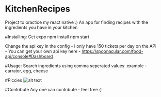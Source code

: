 # KitchenRecipes
Project to practice my react native :)
An app for finding recipes with the ingredients you have in your kitchen

#Installing:
Get expo
npm install
npm start

Change the api key in the config - I only have 150 tickets per day on the API - You can get your own api key here - https://spoonacular.com/food-api/console#Dashboard

#Usage:
Search ingredients using comma seperated values: example - carrator, egg, cheese

#Piccies 
![alt text](https://github.com/[TIKramer]/[KitchenRecipes]/screenshots/[master]/home.jpg?raw=true)


#Contribute 
Any one can contribute - feel free :)
